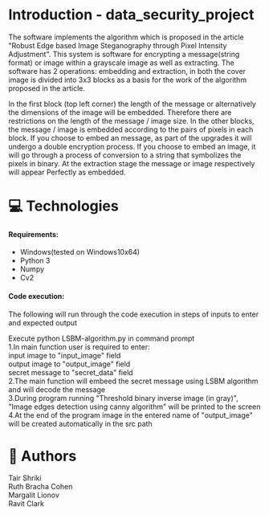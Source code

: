 # Introduction - data_security_project
The software implements the algorithm which is proposed in the article "Robust Edge based Image Steganography through
Pixel Intensity Adjustment".
This system is software for encrypting a message(string format) or image within a grayscale image as well as extracting.
The software has 2 operations: embedding and extraction, in both the cover image is divided into 3x3 blocks as a basis for the work of the algorithm proposed in the article.

In the first block (top left corner) the length of the message or alternatively the dimensions of the image will be embedded. Therefore there are restrictions on the length of the message / image size.
In the other blocks, the message / image is embedded according to the pairs of pixels in each block.
If you choose to embed an message, as part of the upgrades it will undergo a double encryption process.
If you choose to embed an image, it will go through a process of conversion to a string that symbolizes the pixels in binary.
At the extraction stage the message or image respectively will appear Perfectly as embedded.

# 💻 Technologies 

#### Requirements: <br />
  * Windows(tested on Windows10x64)
  * Python 3
  * Numpy
  * Cv2
  
  
#### Code execution: <br /> 
The following will run through the code execution in steps of inputs to enter and expected output

Execute python LSBM-algorithm.py in command prompt<br/>
1.In main function user is required to enter:<br />
    input image to "input_image" field<br />
    output image to "output_image" field<br />
    secret message to "secret_data" field<br />
2.The main function will embeed the secret message using LSBM algorithm and will decode the message<br />
3.During program running "Threshold binary inverse image (in gray)", "Image edges detection using canny algorithm"
will be printed to the screen<br />
4.At the end of the program image in the entered name of "output_image" will be created automatically in the src path<br />

# 📗 Authors
Tair Shriki <br />
Ruth Bracha Cohen <br />
Margalit Lionov <br />
Ravit Clark <br />
